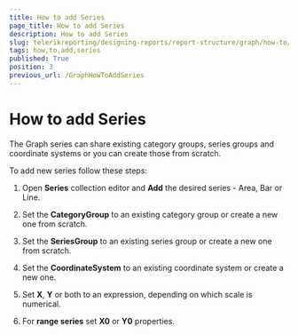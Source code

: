 ```yaml
---
title: How to add Series
page_title: How to add Series 
description: How to add Series
slug: telerikreporting/designing-reports/report-structure/graph/how-to/how-to-add-series
tags: how,to,add,series
published: True
position: 3
previous_url: /GraphHowToAddSeries
---
```


# How to add Series

The Graph series can share existing category groups, series groups and coordinate systems or you can create those from scratch.

To add new series follow these steps:

1. Open __Series__ collection editor and __Add__ the desired series - Area, Bar or Line. 

1. Set the __CategoryGroup__ to an existing category group or create a new one from scratch. 

1. Set the __SeriesGroup__ to an existing series group or create a new one from scratch. 

1. Set the __CoordinateSystem__ to an existing coordinate system or create a new one. 

1. Set __X__, __Y__ or both to an expression, depending on which scale is numerical. 

1. For __range series__ set __X0__ or __Y0__ properties. 
